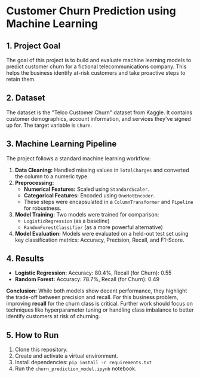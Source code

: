 # Customer Churn Prediction using Machine Learning

## 1. Project Goal
The goal of this project is to build and evaluate machine learning models to predict customer churn for a fictional telecommunications company. This helps the business identify at-risk customers and take proactive steps to retain them.

## 2. Dataset
The dataset is the "Telco Customer Churn" dataset from Kaggle. It contains customer demographics, account information, and services they've signed up for. The target variable is `Churn`.

## 3. Machine Learning Pipeline
The project follows a standard machine learning workflow:
1.  **Data Cleaning:** Handled missing values in `TotalCharges` and converted the column to a numeric type.
2.  **Preprocessing:**
    *   **Numerical Features:** Scaled using `StandardScaler`.
    *   **Categorical Features:** Encoded using `OneHotEncoder`.
    *   These steps were encapsulated in a `ColumnTransformer` and `Pipeline` for robustness.
3.  **Model Training:** Two models were trained for comparison:
    *   `LogisticRegression` (as a baseline)
    *   `RandomForestClassifier` (as a more powerful alternative)
4.  **Model Evaluation:** Models were evaluated on a held-out test set using key classification metrics: Accuracy, Precision, Recall, and F1-Score.

## 4. Results
*   **Logistic Regression:** Accuracy: 80.4%, Recall (for Churn): 0.55
*   **Random Forest:** Accuracy: 78.7%, Recall (for Churn): 0.49

**Conclusion:** While both models show decent performance, they highlight the trade-off between precision and recall. For this business problem, improving **recall** for the churn class is critical. Further work should focus on techniques like hyperparameter tuning or handling class imbalance to better identify customers at risk of churning.

## 5. How to Run
1.  Clone this repository.
2.  Create and activate a virtual environment.
3.  Install dependencies: `pip install -r requirements.txt`
4.  Run the `churn_prediction_model.ipynb` notebook.